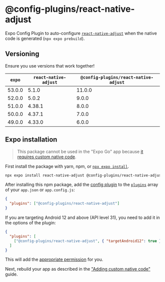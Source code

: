 # @config-plugins/react-native-adjust

Expo Config Plugin to auto-configure [`react-native-adjust`](https://www.npmjs.com/package/react-native-adjust) when the native code is generated (`npx expo prebuild`).

## Versioning

Ensure you use versions that work together!

| `expo` | `react-native-adjust` | `@config-plugins/react-native-adjust` |
| ------ | --------------------- | ------------------------------------- |
| 53.0.0 | 5.1.0                 | 11.0.0                                |
| 52.0.0 | 5.0.2                 | 9.0.0                                 |
| 51.0.0 | 4.38.1                | 8.0.0                                 |
| 50.0.0 | 4.37.1                | 7.0.0                                 |
| 49.0.0 | 4.33.0                | 6.0.0                                 |

## Expo installation

> This package cannot be used in the "Expo Go" app because [it requires custom native code](https://docs.expo.io/workflow/customizing/).

First install the package with yarn, npm, or [`npx expo install`](https://docs.expo.io/workflow/expo-cli/#expo-install).

```sh
npx expo install react-native-adjust @config-plugins/react-native-adjust
```

After installing this npm package, add the [config plugin](https://docs.expo.io/guides/config-plugins/) to the [`plugins`](https://docs.expo.io/versions/latest/config/app/#plugins) array of your `app.json` or `app.config.js`:

```json
{
  "plugins": ["@config-plugins/react-native-adjust"]
}
```

If you are targeting Android 12 and above (API level 31), you need to add it in the options of the plugin:

```json
{
  "plugins": [
    ["@config-plugins/react-native-adjust", { "targetAndroid12": true }]
  ]
}
```

This will add the [appropriate permission](https://github.com/adjust/react_native_sdk#add-permission-to-gather-google-advertising-id) for you.

Next, rebuild your app as described in the ["Adding custom native code"](https://docs.expo.io/workflow/customizing/) guide.
